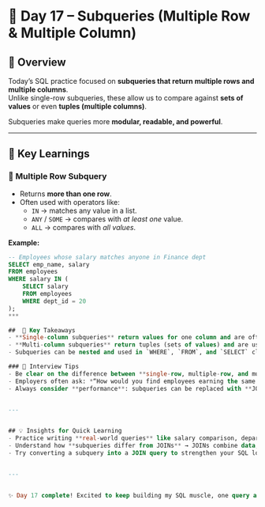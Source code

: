 # 🚀 Day 17 – Subqueries (Multiple Row & Multiple Column)

## 📌 Overview
Today’s SQL practice focused on **subqueries that return multiple rows and multiple columns**.  
Unlike single-row subqueries, these allow us to compare against **sets of values** or even **tuples (multiple columns)**.  

Subqueries make queries more **modular, readable, and powerful**.

---

## 📝 Key Learnings

### 🔹 Multiple Row Subquery
- Returns **more than one row**.
- Often used with operators like:
  - `IN` → matches any value in a list.
  - `ANY` / `SOME` → compares with *at least one* value.
  - `ALL` → compares with *all values*.

**Example:**
```sql
-- Employees whose salary matches anyone in Finance dept
SELECT emp_name, salary 
FROM employees 
WHERE salary IN (
    SELECT salary 
    FROM employees 
    WHERE dept_id = 20
);
***

##  📌 Key Takeaways
- **Single-column subqueries** return values for one column and are often used with `IN`, `=`, `>`, `<` operators.
- **Multi-column subqueries** return tuples (sets of values) and are used with row-wise comparison `(col1, col2)`.
- Subqueries can be nested and used in `WHERE`, `FROM`, and `SELECT` clauses.

### 🎯 Interview Tips
- Be clear on the difference between **single-row, multiple-row, and multiple-column subqueries**.
- Employers often ask: *“How would you find employees earning the same as another employee?”* → This is a **correlated or multi-column subquery**.
- Always consider **performance**: subqueries can be replaced with **JOINS** in many cases.


---


## 💡 Insights for Quick Learning
- Practice writing **real-world queries** like salary comparison, department-based filtering, and matching employee attributes.
- Understand how **subqueries differ from JOINs** → JOINs combine data, while subqueries filter based on another query.
- Try converting a subquery into a JOIN query to strengthen your SQL logic.


---


✨ Day 17 complete! Excited to keep building my SQL muscle, one query at a time 💪
